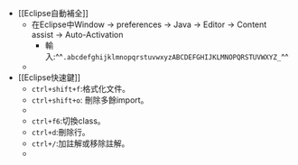 - [[Eclipse自動補全]]
	- 在Eclipse中Window -> preferences -> Java -> Editor -> Content assist -> Auto-Activation
		- 輸入:^^`.abcdefghijklmnopqrstuvwxyzABCDEFGHIJKLMNOPQRSTUVWXYZ_`^^
	-
- [[Eclipse快速鍵]]
	- `ctrl+shift+f`:格式化文件。
	- `ctrl+shift+o`: 刪除多餘import。
	-
	- `ctrl+f6`:切換class。
	- `ctrl+d`:刪除行。
	- `ctrl+/`:加註解或移除註解。
	-